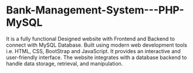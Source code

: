 # Bank-Management-System---PHP-MySQL
It is a fully functional Designed website with Frontend and Backend to connect with MySQL Database. Built using modern web development tools i.e. HTML, CSS, BootStrap and JavaScript. It provides an interactive and user-friendly interface. The website integrates with a database backend to handle data storage, retrieval, and manipulation. 
